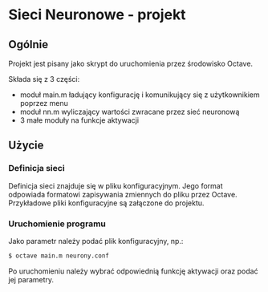 Sieci Neuronowe - projekt
=========================


Ogólnie
----------

Projekt jest pisany jako skrypt do uruchomienia przez środowisko Octave.

Składa się z 3 części:
* moduł main.m ładujący konfigurację i komunikujący się z użytkownikiem poprzez menu
* moduł nn.m wyliczający wartości zwracane przez sieć neuronową
* 3 małe moduły na funkcje aktywacji


Użycie
-------

### Definicja sieci
Definicja sieci znajduje się w pliku konfiguracyjnym. Jego format odpowiada formatowi zapisywania zmiennych do pliku przez Octave. 
Przykładowe pliki konfiguracyjne są załączone do projektu.

### Uruchomienie programu
Jako parametr należy podać plik konfiguracyjny, np.:

```bash
$ octave main.m neurony.conf
```

Po uruchomieniu należy wybrać odpowiednią funkcję aktywacji oraz podać jej parametry.







